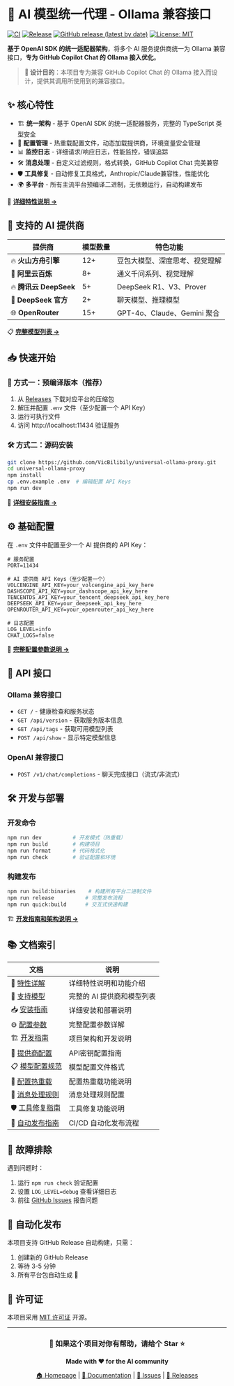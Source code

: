 # 🚀 AI 模型统一代理 - Ollama 兼容接口

[![CI](https://github.com/VicBilibily/universal-ollama-proxy/actions/workflows/ci.yml/badge.svg)](https://github.com/VicBilibily/universal-ollama-proxy/actions/workflows/ci.yml)
[![Release](https://github.com/VicBilibily/universal-ollama-proxy/actions/workflows/release.yml/badge.svg)](https://github.com/VicBilibily/universal-ollama-proxy/actions/workflows/release.yml)
[![GitHub release (latest by date)](https://img.shields.io/github/v/release/VicBilibily/universal-ollama-proxy)](https://github.com/VicBilibily/universal-ollama-proxy/releases/latest)
[![License: MIT](https://img.shields.io/badge/License-MIT-yellow.svg)](https://opensource.org/licenses/MIT)

**基于 OpenAI
SDK 的统一适配器架构**，将多个 AI 服务提供商统一为 Ollama 兼容接口，**专为 GitHub
Copilot Chat 的 Ollama 接入优化**。

> **🎯 设计目的**：本项目专为兼容 GitHub Copilot
> Chat 的 Ollama 接入而设计，提供其调用所使用到的兼容接口。

## ✨ 核心特性

- 🏗️ **统一架构** - 基于 OpenAI SDK 的统一适配器服务，完整的 TypeScript 类型安全
- 🔄 **配置管理** - 热重载配置文件，动态加载提供商，环境变量安全管理
- 📊 **监控日志** - 详细请求/响应日志，性能监控，错误追踪
- 🛠️ **消息处理** - 自定义过滤规则，格式转换，GitHub Copilot Chat 完美兼容
- 🛡️ **工具修复** - 自动修复工具格式，Anthropic/Claude兼容性，性能优化
- 🌍 **多平台** - 所有主流平台预编译二进制，无依赖运行，自动构建发布

📖 **[详细特性说明 →](./README/FEATURES.md)**

## 🎯 支持的 AI 提供商

| 提供商                 | 模型数量 | 特色功能                       |
| ---------------------- | -------- | ------------------------------ |
| 🔥 **火山方舟引擎**    | 12+      | 豆包大模型、深度思考、视觉理解 |
| 🚀 **阿里云百炼**      | 8+       | 通义千问系列、视觉理解         |
| 🔥 **腾讯云 DeepSeek** | 5+       | DeepSeek R1、V3、Prover        |
| 🎯 **DeepSeek 官方**   | 2+       | 聊天模型、推理模型             |
| 🌐 **OpenRouter**      | 15+      | GPT-4o、Claude、Gemini 聚合    |

📋 **[完整模型列表 →](./README/SUPPORTED_MODELS.md)**

## 📥 快速开始

### 🎯 方式一：预编译版本（推荐）

1. 从
   [Releases](https://github.com/VicBilibily/universal-ollama-proxy/releases/latest)
   下载对应平台的压缩包
2. 解压并配置 `.env` 文件（至少配置一个 API Key）
3. 运行可执行文件
4. 访问 http://localhost:11434 验证服务

### 🛠️ 方式二：源码安装

```bash
git clone https://github.com/VicBilibily/universal-ollama-proxy.git
cd universal-ollama-proxy
npm install
cp .env.example .env  # 编辑配置 API Keys
npm run dev
```

📖 **[详细安装指南 →](./README/INSTALLATION_GUIDE.md)**

## ⚙️ 基础配置

在 `.env` 文件中配置至少一个 AI 提供商的 API Key：

```env
# 服务配置
PORT=11434

# AI 提供商 API Keys（至少配置一个）
VOLCENGINE_API_KEY=your_volcengine_api_key_here
DASHSCOPE_API_KEY=your_dashscope_api_key_here
TENCENTDS_API_KEY=your_tencent_deepseek_api_key_here
DEEPSEEK_API_KEY=your_deepseek_api_key_here
OPENROUTER_API_KEY=your_openrouter_api_key_here

# 日志配置
LOG_LEVEL=info
CHAT_LOGS=false
```

🔧 **[完整配置参数说明 →](./README/CONFIGURATION.md)**

## 📡 API 接口

### Ollama 兼容接口

- `GET /` - 健康检查和服务状态
- `GET /api/version` - 获取服务版本信息
- `GET /api/tags` - 获取可用模型列表
- `POST /api/show` - 显示特定模型信息

### OpenAI 兼容接口

- `POST /v1/chat/completions` - 聊天完成接口（流式/非流式）

## 🛠️ 开发与部署

### 开发命令

```bash
npm run dev          # 开发模式（热重载）
npm run build        # 构建项目
npm run format       # 代码格式化
npm run check        # 验证配置和环境
```

### 构建发布

```bash
npm run build:binaries    # 构建所有平台二进制文件
npm run release          # 完整发布流程
npm run quick:build      # 交互式快速构建
```

🏗️ **[开发指南和架构说明 →](./README/DEVELOPMENT.md)**

## 📚 文档索引

| 文档                                                    | 说明                       |
| ------------------------------------------------------- | -------------------------- |
| 📖 [特性详解](./README/FEATURES.md)                     | 详细特性说明和功能介绍     |
| 🎯 [支持模型](./README/SUPPORTED_MODELS.md)             | 完整的 AI 提供商和模型列表 |
| 📥 [安装指南](./README/INSTALLATION_GUIDE.md)           | 详细安装和部署说明         |
| ⚙️ [配置参数](./README/CONFIGURATION.md)                | 完整配置参数详解           |
| 🏗️ [开发指南](./README/DEVELOPMENT.md)                  | 项目架构和开发说明         |
| 🔧 [提供商配置](./docs/PROVIDER_CONFIGURATION.md)       | API密钥配置指南            |
| 📋 [模型配置规范](./docs/MODEL_CONFIG_SPECIFICATION.md) | 模型配置文件格式           |
| 🔄 [配置热重载](./docs/CONFIG_HOT_RELOAD.md)            | 配置热重载功能说明         |
| 💬 [消息处理规则](./docs/MESSAGE_PROCESSING_RULES.md)   | 消息处理规则配置           |
| 🛡️ [工具修复指南](./docs/TOOL_REPAIR_GUIDE.md)          | 工具修复功能说明           |
| 🚀 [自动发布指南](./docs/AUTO_RELEASE_GUIDE.md)         | CI/CD 自动化发布流程       |

## 🔧 故障排除

遇到问题时：

1. 运行 `npm run check` 验证配置
2. 设置 `LOG_LEVEL=debug` 查看详细日志
3. 前往
   [GitHub Issues](https://github.com/VicBilibily/universal-ollama-proxy/issues)
   报告问题

## 🚀 自动化发布

本项目支持 GitHub Release 自动构建，只需：

1. 创建新的 GitHub Release
2. 等待 3-5 分钟
3. 所有平台包自动生成 🎉

## 📄 许可证

本项目采用 [MIT 许可证](LICENSE) 开源。

---

<div align="center">

### 🌟 如果这个项目对你有帮助，请给个 Star ⭐

**Made with ❤️ for the AI community**

[🏠 Homepage](https://github.com/VicBilibily/universal-ollama-proxy) |
[📖 Documentation](./README/) |
[🐛 Issues](https://github.com/VicBilibily/universal-ollama-proxy/issues) |
[🚀 Releases](https://github.com/VicBilibily/universal-ollama-proxy/releases)

</div>
